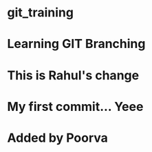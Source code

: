 # git_training

# Learning GIT Branching

# This is Rahul's change
# My first commit... Yeee
# Added by Poorva

